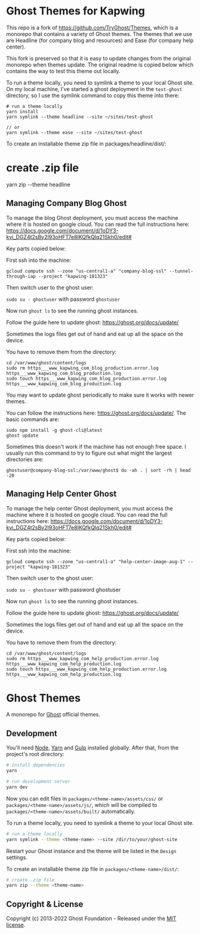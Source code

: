 # Ghost Themes for Kapwing

This repo is a fork of https://github.com/TryGhost/Themes, which is a monorepo that contains a variety of Ghost themes. The themes that we use are Headline (for company blog and resources) and Ease (for company help center).

This fork is preserved so that it is easy to update changes from the original monorepo when themes update. The original readme is copied below which contains the way to test this theme out locally.

To run a theme locally, you need to symlink a theme to your local Ghost site. On my local machine, I've started a ghost deployment in the `test-ghost` directory, so I use the symlink command to copy this theme into there:

```
# run a theme locally
yarn install
yarn symlink --theme headline --site ~/sites/test-ghost

// or
yarn symlink --theme ease --site ~/sites/test-ghost
```

To create an installable theme zip file in packages/headline/dist/:

# create .zip file

yarn zip --theme headline

## Managing Company Blog Ghost

To manage the blog Ghost deployment, you must access the machine where it is hosted on google cloud. You can read the full instructions here: https://docs.google.com/document/d/1oDY3-kvi_DGZ4t2sBy2I93oHFT7e8IKQfkQlq21Skh0/edit#

Key parts copied below:

First ssh into the machine:

`gcloud compute ssh --zone "us-central1-a" "company-blog-ssl" --tunnel-through-iap --project "kapwing-181323"`

Then switch user to the ghost user:

`sudo su - ghostuser` with password `ghostuser`

Now run `ghost ls` to see the running ghost instances.

Follow the guide here to update ghost: https://ghost.org/docs/update/

Sometimes the logs files get out of hand and eat up all the space on the device.

You have to remove them from the directory:

```
cd /var/www/ghost/content/logs
sudo rm https___www_kapwing_com_blog_production.error.log  https___www_kapwing_com_blog_production.log
sudo touch https___www_kapwing_com_blog_production.error.log  https___www_kapwing_com_blog_production.log
```

You may want to update ghost periodically to make sure it works with newer themes.

You can follow the instructions here: https://ghost.org/docs/update/. The basic commands are:

```
sudo npm install -g ghost-cli@latest
ghost update
```

Sometimes this doesn't work if the machine has not enough free space. I usually run this command to try to figure out what might the largest directories are:

`ghostuser@company-blog-ssl:/var/www/ghost$ du -ah . | sort -rh | head -20`

## Managing Help Center Ghost

To manage the help center Ghost deployment, you must access the machine where it is hosted on google cloud. You can read the full instructions here: https://docs.google.com/document/d/1oDY3-kvi_DGZ4t2sBy2I93oHFT7e8IKQfkQlq21Skh0/edit#

Key parts copied below:

First ssh into the machine:

`gcloud compute ssh --zone "us-central1-a" "help-center-image-aug-1" --project "kapwing-181323"`

Then switch user to the ghost user:

`sudo su - ghostuser` with password ghostuser

Now run `ghost ls` to see the running ghost instances.

Follow the guide here to update ghost: https://ghost.org/docs/update/

Sometimes the logs files get out of hand and eat up all the space on the device.

You have to remove them from the directory:

```
cd /var/www/ghost/content/logs
sudo rm https___www_kapwing_com_help_production.error.log  https___www_kapwing_com_help_production.log
sudo touch https___www_kapwing_com_help_production.error.log  https___www_kapwing_com_help_production.log
```

# Ghost Themes

A monorepo for [Ghost](https://github.com/TryGhost/Ghost) official themes.

## Development

You'll need [Node](https://nodejs.org/), [Yarn](https://yarnpkg.com/) and [Gulp](https://gulpjs.com) installed globally. After that, from the project's root directory:

```bash
# install dependencies
yarn

# run development server
yarn dev
```

Now you can edit files in `packages/<theme-name>/assets/css/` or `packages/<theme-name>/assets/js/`, which will be compiled to `packages/<theme-name>/assets/built/` automatically.

To run a theme locally, you need to symlink a theme to your local Ghost site.

```bash
# run a theme locally
yarn symlink --theme <theme-name> --site /dir/to/your/ghost-site
```

Restart your Ghost instance and the theme will be listed in the `Design` settings.

To create an installable theme zip file in `packages/<theme-name>/dist/`:

```bash
# create .zip file
yarn zip --theme <theme-name>
```

## Copyright & License

Copyright (c) 2013-2022 Ghost Foundation - Released under the [MIT license](LICENSE).
